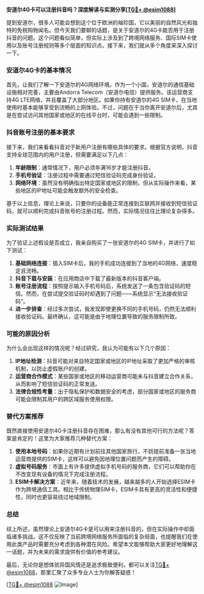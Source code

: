 **安道尔4G卡可以注册抖音吗？深度解读与实测分享[[TG💪+ @esim1088](https://t.me/s/esim1088)]**

提到安道尔，很多人可能会想到这个位于欧洲的袖珍国，它以美丽的自然风光和独特的免税购物闻名。但今天我们要聊的话题，是关于安道尔的4G卡能否用于注册抖音的问题。这个问题看似简单，但实际上涉及到了跨境网络服务、国际SIM卡使用以及账号注册规则等多个层面的知识点。接下来，我们就从多个角度来深入探讨一下。

### 安道尔4G卡的基本情况

首先，让我们了解一下安道尔的4G网络环境。作为一个小国，安道尔的通信基础设施相对完善，主要由Andorra Telecom（安道尔电信）提供服务。该运营商支持4G LTE网络，并且覆盖了大部分地区。如果你持有安道尔的4G SIM卡，在当地使用时基本能够享受到流畅的上网体验。不过，问题在于当你离开安道尔后，尤其是在尝试访问其他国家或地区的在线平台时，可能会遇到一些限制。

### 抖音账号注册的基本要求

接下来，我们来看看抖音对于新用户注册有哪些具体的要求。根据官方说明，抖音支持全球范围内的用户注册，但需要满足以下几点：

1. **年龄限制**：通常情况下，用户必须年满16岁才能注册抖音。
2. **手机号验证**：注册过程中需要通过短信验证码完成身份验证。
3. **网络环境**：虽然没有明确指出特定国家或地区的限制，但从实际操作来看，某些地区的IP地址可能会触发额外的安全检查。

基于以上信息，理论上来说，只要你的设备能正常连接到互联网并接收到短信验证码，就可以顺利完成抖音账号的注册过程。然而，实际情况往往比理论复杂得多。

### 实际测试结果

为了验证上述假设是否成立，我亲自购买了一张安道尔的4G SIM卡，并进行了如下测试：

1. **基础网络连接**：插入SIM卡后，我的手机成功连接到了当地的4G网络，速度稳定且流畅。
2. **抖音下载与安装**：在应用商店中下载了最新版本的抖音客户端。
3. **账号注册流程**：按照提示输入手机号码后，系统发送了一条包含验证码的短信。然而，在尝试提交验证码时却遇到了问题——系统显示“无法接收验证码”。
4. **进一步排查**：经过多次尝试，我发现即使更换不同的手机号码，仍然无法顺利接收验证码。最终确认，这可能是由于地理位置导致的服务限制所致。

### 可能的原因分析

为什么会出现这样的情况呢？经过研究，我认为可能有以下几个原因：

1. **IP地址检测**：抖音可能对来自特定国家或地区的IP地址采取了更加严格的审核机制，以防止虚假账户的创建。
2. **运营商合作模式**：某些国家或地区的移动运营商可能未与抖音建立合作关系，从而影响了短信验证码的正常发送。
3. **法律合规性考量**：出于隐私保护和数据安全的考虑，部分国家或地区的服务商可能会限制其用户的跨区域服务使用权限。

### 替代方案推荐

既然直接使用安道尔4G卡注册抖音存在困难，那么有没有其他可行的方法呢？答案是肯定的！这里为大家推荐几种替代方案：

1. **使用本地号码**：如果你近期有计划前往其他国家旅行，不妨提前准备一张当地运营商提供的SIM卡，这样可以避免因地理位置问题而产生的障碍。
2. **虚拟号码服务**：市面上有许多提供虚拟手机号码的服务商，它们可以帮助你在不改变现有设备的情况下完成注册流程。
3. **ESIM卡解决方案**：近年来，随着技术的发展，越来越多的人开始选择ESIM卡作为跨境通信工具。相比于传统物理SIM卡，ESIM卡具有更高的灵活性和便捷性，同时也更容易绕过地域限制。

### 总结

综上所述，虽然理论上安道尔4G卡是可以用来注册抖音的，但在实际操作中却面临诸多挑战。这不仅反映了当前跨境网络服务所面临的复杂局面，也提醒我们在使用此类产品时需要充分考虑到各种潜在风险。希望本文能够帮助大家更好地理解这一话题，并为未来的需求提供有价值的参考建议。

最后，无论你是想体验异国风情还是追求极致便利，都可以关注[TG💪+ @esim1088](https://t.me/s/esim1088)，那里汇聚了众多专业人士为你解答疑惑！

[[TG💪+ @esim1088](https://t.me/s/esim1088) ![Image](https://i.postimg.cc/4NQfJmqS/Snipaste-2025-05-13-00-14-12.png)]